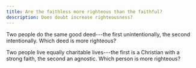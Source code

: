 ```yaml
---
title: Are the faithless more righteous than the faithful?
description: Does doubt increase righteousness?
---
```

Two people do the same good deed---the first unintentionally, the second intentionally.  Which deed is more righteous?

Two people live equally charitable lives---the first is a Christian with a strong faith, the second an agnostic.  Which person is more righteous?
